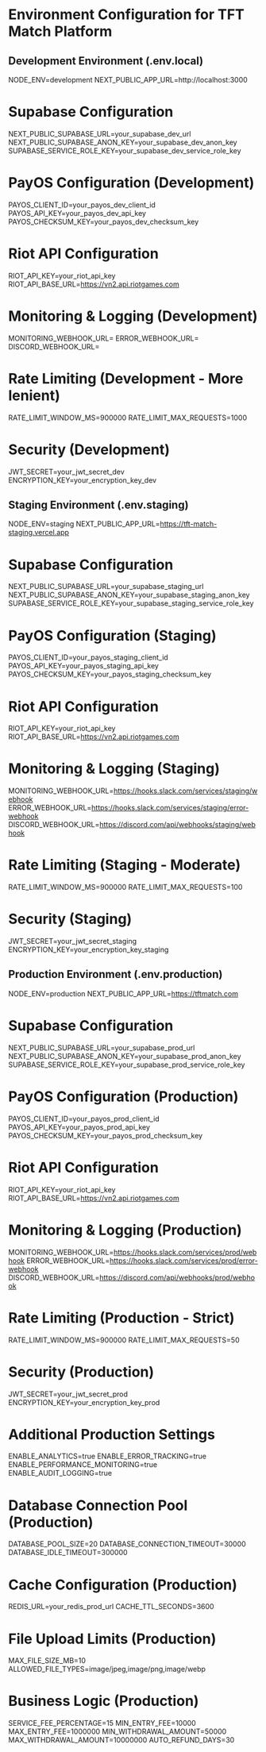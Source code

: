 # Environment Configuration for TFT Match Platform

## Development Environment (.env.local)

NODE_ENV=development
NEXT_PUBLIC_APP_URL=http://localhost:3000

# Supabase Configuration

NEXT_PUBLIC_SUPABASE_URL=your_supabase_dev_url
NEXT_PUBLIC_SUPABASE_ANON_KEY=your_supabase_dev_anon_key
SUPABASE_SERVICE_ROLE_KEY=your_supabase_dev_service_role_key

# PayOS Configuration (Development)

PAYOS_CLIENT_ID=your_payos_dev_client_id
PAYOS_API_KEY=your_payos_dev_api_key
PAYOS_CHECKSUM_KEY=your_payos_dev_checksum_key

# Riot API Configuration

RIOT_API_KEY=your_riot_api_key
RIOT_API_BASE_URL=https://vn2.api.riotgames.com

# Monitoring & Logging (Development)

MONITORING_WEBHOOK_URL=
ERROR_WEBHOOK_URL=
DISCORD_WEBHOOK_URL=

# Rate Limiting (Development - More lenient)

RATE_LIMIT_WINDOW_MS=900000
RATE_LIMIT_MAX_REQUESTS=1000

# Security (Development)

JWT_SECRET=your_jwt_secret_dev
ENCRYPTION_KEY=your_encryption_key_dev

## Staging Environment (.env.staging)

NODE_ENV=staging
NEXT_PUBLIC_APP_URL=https://tft-match-staging.vercel.app

# Supabase Configuration

NEXT_PUBLIC_SUPABASE_URL=your_supabase_staging_url
NEXT_PUBLIC_SUPABASE_ANON_KEY=your_supabase_staging_anon_key
SUPABASE_SERVICE_ROLE_KEY=your_supabase_staging_service_role_key

# PayOS Configuration (Staging)

PAYOS_CLIENT_ID=your_payos_staging_client_id
PAYOS_API_KEY=your_payos_staging_api_key
PAYOS_CHECKSUM_KEY=your_payos_staging_checksum_key

# Riot API Configuration

RIOT_API_KEY=your_riot_api_key
RIOT_API_BASE_URL=https://vn2.api.riotgames.com

# Monitoring & Logging (Staging)

MONITORING_WEBHOOK_URL=https://hooks.slack.com/services/staging/webhook
ERROR_WEBHOOK_URL=https://hooks.slack.com/services/staging/error-webhook
DISCORD_WEBHOOK_URL=https://discord.com/api/webhooks/staging/webhook

# Rate Limiting (Staging - Moderate)

RATE_LIMIT_WINDOW_MS=900000
RATE_LIMIT_MAX_REQUESTS=100

# Security (Staging)

JWT_SECRET=your_jwt_secret_staging
ENCRYPTION_KEY=your_encryption_key_staging

## Production Environment (.env.production)

NODE_ENV=production
NEXT_PUBLIC_APP_URL=https://tftmatch.com

# Supabase Configuration

NEXT_PUBLIC_SUPABASE_URL=your_supabase_prod_url
NEXT_PUBLIC_SUPABASE_ANON_KEY=your_supabase_prod_anon_key
SUPABASE_SERVICE_ROLE_KEY=your_supabase_prod_service_role_key

# PayOS Configuration (Production)

PAYOS_CLIENT_ID=your_payos_prod_client_id
PAYOS_API_KEY=your_payos_prod_api_key
PAYOS_CHECKSUM_KEY=your_payos_prod_checksum_key

# Riot API Configuration

RIOT_API_KEY=your_riot_api_key
RIOT_API_BASE_URL=https://vn2.api.riotgames.com

# Monitoring & Logging (Production)

MONITORING_WEBHOOK_URL=https://hooks.slack.com/services/prod/webhook
ERROR_WEBHOOK_URL=https://hooks.slack.com/services/prod/error-webhook
DISCORD_WEBHOOK_URL=https://discord.com/api/webhooks/prod/webhook

# Rate Limiting (Production - Strict)

RATE_LIMIT_WINDOW_MS=900000
RATE_LIMIT_MAX_REQUESTS=50

# Security (Production)

JWT_SECRET=your_jwt_secret_prod
ENCRYPTION_KEY=your_encryption_key_prod

# Additional Production Settings

ENABLE_ANALYTICS=true
ENABLE_ERROR_TRACKING=true
ENABLE_PERFORMANCE_MONITORING=true
ENABLE_AUDIT_LOGGING=true

# Database Connection Pool (Production)

DATABASE_POOL_SIZE=20
DATABASE_CONNECTION_TIMEOUT=30000
DATABASE_IDLE_TIMEOUT=300000

# Cache Configuration (Production)

REDIS_URL=your_redis_prod_url
CACHE_TTL_SECONDS=3600

# File Upload Limits (Production)

MAX_FILE_SIZE_MB=10
ALLOWED_FILE_TYPES=image/jpeg,image/png,image/webp

# Business Logic (Production)

SERVICE_FEE_PERCENTAGE=15
MIN_ENTRY_FEE=10000
MAX_ENTRY_FEE=1000000
MIN_WITHDRAWAL_AMOUNT=50000
MAX_WITHDRAWAL_AMOUNT=10000000
AUTO_REFUND_DAYS=30

